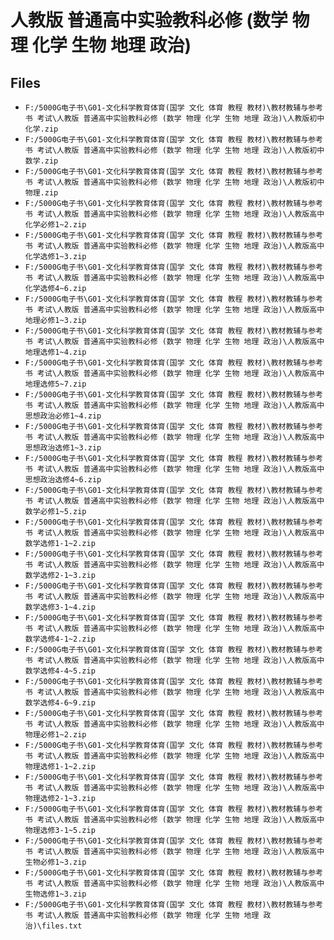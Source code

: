 # 人教版 普通高中实验教科必修 (数学 物理 化学 生物 地理 政治)

## Files

- `F:/5000G电子书\G01-文化科学教育体育(国学 文化 体育 教程 教材)\教材教辅与参考书 考试\人教版 普通高中实验教科必修 (数学 物理 化学 生物 地理 政治)\人教版初中化学.zip`
- `F:/5000G电子书\G01-文化科学教育体育(国学 文化 体育 教程 教材)\教材教辅与参考书 考试\人教版 普通高中实验教科必修 (数学 物理 化学 生物 地理 政治)\人教版初中数学.zip`
- `F:/5000G电子书\G01-文化科学教育体育(国学 文化 体育 教程 教材)\教材教辅与参考书 考试\人教版 普通高中实验教科必修 (数学 物理 化学 生物 地理 政治)\人教版初中物理.zip`
- `F:/5000G电子书\G01-文化科学教育体育(国学 文化 体育 教程 教材)\教材教辅与参考书 考试\人教版 普通高中实验教科必修 (数学 物理 化学 生物 地理 政治)\人教版高中化学必修1~2.zip`
- `F:/5000G电子书\G01-文化科学教育体育(国学 文化 体育 教程 教材)\教材教辅与参考书 考试\人教版 普通高中实验教科必修 (数学 物理 化学 生物 地理 政治)\人教版高中化学选修1~3.zip`
- `F:/5000G电子书\G01-文化科学教育体育(国学 文化 体育 教程 教材)\教材教辅与参考书 考试\人教版 普通高中实验教科必修 (数学 物理 化学 生物 地理 政治)\人教版高中化学选修4~6.zip`
- `F:/5000G电子书\G01-文化科学教育体育(国学 文化 体育 教程 教材)\教材教辅与参考书 考试\人教版 普通高中实验教科必修 (数学 物理 化学 生物 地理 政治)\人教版高中地理必修1~3.zip`
- `F:/5000G电子书\G01-文化科学教育体育(国学 文化 体育 教程 教材)\教材教辅与参考书 考试\人教版 普通高中实验教科必修 (数学 物理 化学 生物 地理 政治)\人教版高中地理选修1~4.zip`
- `F:/5000G电子书\G01-文化科学教育体育(国学 文化 体育 教程 教材)\教材教辅与参考书 考试\人教版 普通高中实验教科必修 (数学 物理 化学 生物 地理 政治)\人教版高中地理选修5~7.zip`
- `F:/5000G电子书\G01-文化科学教育体育(国学 文化 体育 教程 教材)\教材教辅与参考书 考试\人教版 普通高中实验教科必修 (数学 物理 化学 生物 地理 政治)\人教版高中思想政治必修1~4.zip`
- `F:/5000G电子书\G01-文化科学教育体育(国学 文化 体育 教程 教材)\教材教辅与参考书 考试\人教版 普通高中实验教科必修 (数学 物理 化学 生物 地理 政治)\人教版高中思想政治选修1~3.zip`
- `F:/5000G电子书\G01-文化科学教育体育(国学 文化 体育 教程 教材)\教材教辅与参考书 考试\人教版 普通高中实验教科必修 (数学 物理 化学 生物 地理 政治)\人教版高中思想政治选修4~6.zip`
- `F:/5000G电子书\G01-文化科学教育体育(国学 文化 体育 教程 教材)\教材教辅与参考书 考试\人教版 普通高中实验教科必修 (数学 物理 化学 生物 地理 政治)\人教版高中数学必修1~5.zip`
- `F:/5000G电子书\G01-文化科学教育体育(国学 文化 体育 教程 教材)\教材教辅与参考书 考试\人教版 普通高中实验教科必修 (数学 物理 化学 生物 地理 政治)\人教版高中数学选修1-1~2.zip`
- `F:/5000G电子书\G01-文化科学教育体育(国学 文化 体育 教程 教材)\教材教辅与参考书 考试\人教版 普通高中实验教科必修 (数学 物理 化学 生物 地理 政治)\人教版高中数学选修2-1~3.zip`
- `F:/5000G电子书\G01-文化科学教育体育(国学 文化 体育 教程 教材)\教材教辅与参考书 考试\人教版 普通高中实验教科必修 (数学 物理 化学 生物 地理 政治)\人教版高中数学选修3-1~4.zip`
- `F:/5000G电子书\G01-文化科学教育体育(国学 文化 体育 教程 教材)\教材教辅与参考书 考试\人教版 普通高中实验教科必修 (数学 物理 化学 生物 地理 政治)\人教版高中数学选修4-1~2.zip`
- `F:/5000G电子书\G01-文化科学教育体育(国学 文化 体育 教程 教材)\教材教辅与参考书 考试\人教版 普通高中实验教科必修 (数学 物理 化学 生物 地理 政治)\人教版高中数学选修4-4~5.zip`
- `F:/5000G电子书\G01-文化科学教育体育(国学 文化 体育 教程 教材)\教材教辅与参考书 考试\人教版 普通高中实验教科必修 (数学 物理 化学 生物 地理 政治)\人教版高中数学选修4-6~9.zip`
- `F:/5000G电子书\G01-文化科学教育体育(国学 文化 体育 教程 教材)\教材教辅与参考书 考试\人教版 普通高中实验教科必修 (数学 物理 化学 生物 地理 政治)\人教版高中物理必修1~2.zip`
- `F:/5000G电子书\G01-文化科学教育体育(国学 文化 体育 教程 教材)\教材教辅与参考书 考试\人教版 普通高中实验教科必修 (数学 物理 化学 生物 地理 政治)\人教版高中物理选修1-1~2.zip`
- `F:/5000G电子书\G01-文化科学教育体育(国学 文化 体育 教程 教材)\教材教辅与参考书 考试\人教版 普通高中实验教科必修 (数学 物理 化学 生物 地理 政治)\人教版高中物理选修2-1~3.zip`
- `F:/5000G电子书\G01-文化科学教育体育(国学 文化 体育 教程 教材)\教材教辅与参考书 考试\人教版 普通高中实验教科必修 (数学 物理 化学 生物 地理 政治)\人教版高中物理选修3-1~5.zip`
- `F:/5000G电子书\G01-文化科学教育体育(国学 文化 体育 教程 教材)\教材教辅与参考书 考试\人教版 普通高中实验教科必修 (数学 物理 化学 生物 地理 政治)\人教版高中生物必修1~3.zip`
- `F:/5000G电子书\G01-文化科学教育体育(国学 文化 体育 教程 教材)\教材教辅与参考书 考试\人教版 普通高中实验教科必修 (数学 物理 化学 生物 地理 政治)\人教版高中生物选修1~3.zip`
- `F:/5000G电子书\G01-文化科学教育体育(国学 文化 体育 教程 教材)\教材教辅与参考书 考试\人教版 普通高中实验教科必修 (数学 物理 化学 生物 地理 政治)\files.txt`

